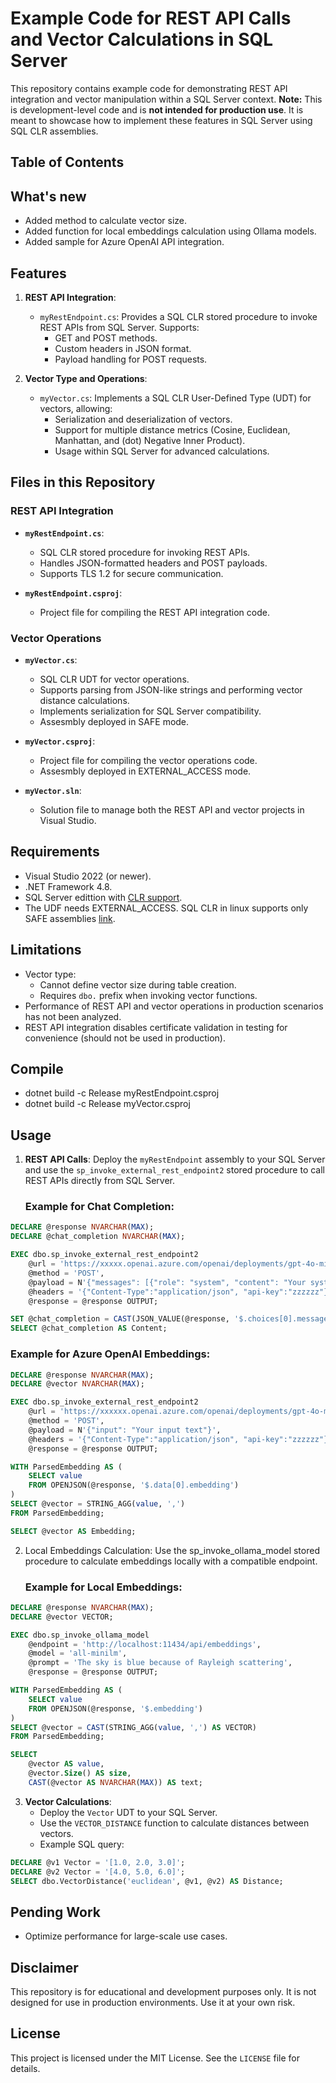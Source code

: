 # Example Code for REST API Calls and Vector Calculations in SQL Server

This repository contains example code for demonstrating REST API integration and vector manipulation within a SQL Server context. **Note:** This is development-level code and is **not intended for production use**. It is meant to showcase how to implement these features in SQL Server using SQL CLR assemblies.

## Table of Contents
## What's new

- Added method to calculate vector size.
- Added function for local embeddings calculation using Ollama models.
- Added sample for Azure OpenAI API integration.

## Features

1. **REST API Integration**:
   - `myRestEndpoint.cs`: Provides a SQL CLR stored procedure to invoke REST APIs from SQL Server. Supports:
     - GET and POST methods.
     - Custom headers in JSON format.
     - Payload handling for POST requests.

2. **Vector Type and Operations**:
   - `myVector.cs`: Implements a SQL CLR User-Defined Type (UDT) for vectors, allowing:
     - Serialization and deserialization of vectors.
     - Support for multiple distance metrics (Cosine, Euclidean, Manhattan, and (dot) Negative Inner Product).
     - Usage within SQL Server for advanced calculations.

## Files in this Repository

### REST API Integration
- **`myRestEndpoint.cs`**:
  - SQL CLR stored procedure for invoking REST APIs.
  - Handles JSON-formatted headers and POST payloads.
  - Supports TLS 1.2 for secure communication.

- **`myRestEndpoint.csproj`**:
  - Project file for compiling the REST API integration code.

### Vector Operations
- **`myVector.cs`**:
  - SQL CLR UDT for vector operations.
  - Supports parsing from JSON-like strings and performing vector distance calculations.
  - Implements serialization for SQL Server compatibility.
  - Assesmbly deployed in SAFE mode.

- **`myVector.csproj`**:
  - Project file for compiling the vector operations code.
  - Assesmbly deployed in EXTERNAL_ACCESS mode.

- **`myVector.sln`**:
  - Solution file to manage both the REST API and vector projects in Visual Studio.

## Requirements

- Visual Studio 2022 (or newer).
- .NET Framework 4.8.
- SQL Server edittion with [CLR support](https://learn.microsoft.com/en-us/sql/relational-databases/clr-integration/common-language-runtime-integration-overview?view=sql-server-ver16).
- The UDF needs EXTERNAL_ACCESS. SQL CLR in linux supports only SAFE assemblies [link](https://learn.microsoft.com/en-us/sql/language-extensions/concepts/compare-extensibility-to-clr?view=sql-server-ver16).

## Limitations
- Vector type:
  - Cannot define vector size during table creation.
  - Requires `dbo.` prefix when invoking vector functions.
- Performance of REST API and vector operations in production scenarios has not been analyzed.
- REST API integration disables certificate validation in testing for convenience (should not be used in production).

## Compile

- dotnet build -c Release myRestEndpoint.csproj
- dotnet build -c Release myVector.csproj


## Usage

1. **REST API Calls**:
   Deploy the `myRestEndpoint` assembly to your SQL Server and use the `sp_invoke_external_rest_endpoint2` stored procedure to call REST APIs directly from SQL Server.

   ### Example for Chat Completion:
```sql
DECLARE @response NVARCHAR(MAX);
DECLARE @chat_completion NVARCHAR(MAX);

EXEC dbo.sp_invoke_external_rest_endpoint2
    @url = 'https://xxxxx.openai.azure.com/openai/deployments/gpt-4o-mini/chat/completions?api-version=2023-05-15',
    @method = 'POST',
    @payload = N'{"messages": [{"role": "system", "content": "Your system message"}, {"role": "user", "content": "Your user prompt"}], "temperature": 0.1, "max_tokens": 1000}',
    @headers = '{"Content-Type":"application/json", "api-key":"zzzzzz"}',
    @response = @response OUTPUT;

SET @chat_completion = CAST(JSON_VALUE(@response, '$.choices[0].message.content') AS NVARCHAR(MAX));
SELECT @chat_completion AS Content;
```


   ### Example for Azure OpenAI Embeddings:

```sql
DECLARE @response NVARCHAR(MAX);
DECLARE @vector NVARCHAR(MAX);

EXEC dbo.sp_invoke_external_rest_endpoint2
    @url = 'https://xxxxxx.openai.azure.com/openai/deployments/gpt-4o-mini/embeddings?api-version=2023-05-15',
    @method = 'POST',
    @payload = N'{"input": "Your input text"}',
    @headers = '{"Content-Type":"application/json", "api-key":"zzzzzz"}',
    @response = @response OUTPUT;

WITH ParsedEmbedding AS (
    SELECT value
    FROM OPENJSON(@response, '$.data[0].embedding')
)
SELECT @vector = STRING_AGG(value, ',')
FROM ParsedEmbedding;

SELECT @vector AS Embedding;
```

2. Local Embeddings Calculation: Use the sp_invoke_ollama_model stored procedure to calculate embeddings locally with a compatible endpoint.

   ### Example for Local Embeddings:

```sql
DECLARE @response NVARCHAR(MAX);
DECLARE @vector VECTOR;

EXEC dbo.sp_invoke_ollama_model 
    @endpoint = 'http://localhost:11434/api/embeddings',
    @model = 'all-minilm',
    @prompt = 'The sky is blue because of Rayleigh scattering',
    @response = @response OUTPUT;

WITH ParsedEmbedding AS (
    SELECT value
    FROM OPENJSON(@response, '$.embedding')
)
SELECT @vector = CAST(STRING_AGG(value, ',') AS VECTOR)
FROM ParsedEmbedding;

SELECT 
    @vector AS value, 
    @vector.Size() AS size, 
    CAST(@vector AS NVARCHAR(MAX)) AS text;
```


3. **Vector Calculations**:
   - Deploy the `Vector` UDT to your SQL Server.
   - Use the `VECTOR_DISTANCE` function to calculate distances between vectors.
   - Example SQL query:
```sql
DECLARE @v1 Vector = '[1.0, 2.0, 3.0]';
DECLARE @v2 Vector = '[4.0, 5.0, 6.0]';
SELECT dbo.VectorDistance('euclidean', @v1, @v2) AS Distance;
```

## Pending Work
- Optimize performance for large-scale use cases.

## Disclaimer

This repository is for educational and development purposes only. It is not designed for use in production environments. Use it at your own risk.

## License

This project is licensed under the MIT License. See the `LICENSE` file for details.
